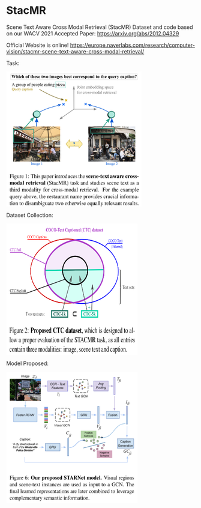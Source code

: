 # StacMR
Scene Text Aware Cross Modal Retrieval (StacMR)
Dataset and code based on our WACV 2021 Accepted Paper: https://arxiv.org/abs/2012.04329

Official Website is online! https://europe.naverlabs.com/research/computer-vision/stacmr-scene-text-aware-cross-modal-retrieval/

Task:

<a href="url"><img src="paper_images/Figure1.png" align="center" height="360" width="360" ></a>
<p></p>

Dataset Collection:

<a href="url"><img src="paper_images/Figure2.png" align="center" height="350" width="350" ></a>
<p></p>


Model Proposed:

<a href="url"><img src="paper_images/Figure6.png" align="center" height="350" width="350" ></a>
<p></p>

